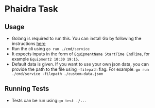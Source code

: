 # Phaidra Task

## Usage
- Golang is required to run this. You can install Go by following the instructions [here](https://golang.org/doc/install)
- Run the cli using `go run ./cmd/service`
- It expects inputs in the form of `EquipmentName StartTime EndTime`, for example `Equipment2 10:30 19:15`.
- Default data is given. If you want to use your own json data, you can provide the path to the file using `-filepath` flag. For example: `go run ./cmd/service -filepath ./custom-data.json`

## Running Tests
- Tests can be run using `go test ./...`
